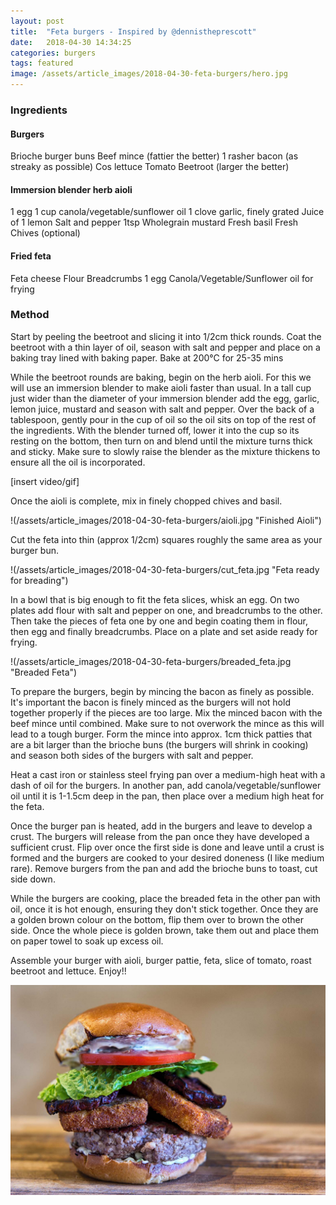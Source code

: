 ```yaml
---
layout: post
title:  "Feta burgers - Inspired by @dennistheprescott"
date:   2018-04-30 14:34:25
categories: burgers
tags: featured
image: /assets/article_images/2018-04-30-feta-burgers/hero.jpg
---
```

### Ingredients
#### Burgers
Brioche burger buns
Beef mince (fattier the better)
1 rasher bacon (as streaky as possible)
Cos lettuce
Tomato
Beetroot (larger the better)
#### Immersion blender herb aioli
1 egg
1 cup canola/vegetable/sunflower oil
1 clove garlic, finely grated
Juice of 1 lemon
Salt and pepper
1tsp Wholegrain mustard
Fresh basil
Fresh Chives (optional)
#### Fried feta
Feta cheese
Flour
Breadcrumbs
1 egg
Canola/Vegetable/Sunflower oil for frying


### Method
Start by peeling the beetroot and slicing it into 1/2cm thick rounds.  Coat the beetroot with a thin layer of oil, season with salt and pepper and place on a baking tray lined with baking paper.  Bake at 200°C for 25-35 mins

While the beetroot rounds are baking, begin on the herb aioli.  For this we will use an immersion blender to make aioli faster than usual.  In a tall cup just wider than the diameter of your immersion blender add the egg, garlic, lemon juice, mustard and season with salt and pepper.  Over the back of a tablespoon, gently pour in the cup of oil so the oil sits on top of the rest of the ingredients.  With the blender turned off, lower it into the cup so its resting on the bottom, then turn on and blend until the mixture turns thick and sticky.  Make sure to slowly raise the blender as the mixture thickens to ensure all the oil is incorporated.

[insert video/gif]

Once the aioli is complete, mix in finely chopped chives and basil.

!(/assets/article_images/2018-04-30-feta-burgers/aioli.jpg "Finished Aioli")

Cut the feta into thin (approx 1/2cm) squares roughly the same area as your burger bun.

!(/assets/article_images/2018-04-30-feta-burgers/cut_feta.jpg "Feta ready for breading")

In a bowl that is big enough to fit the feta slices, whisk an egg.  On two plates add flour with  salt and pepper on one, and breadcrumbs to the other.  Then take the pieces of feta one by one and begin coating them in flour, then egg and finally breadcrumbs.  Place on a plate and set aside ready for frying.

!(/assets/article_images/2018-04-30-feta-burgers/breaded_feta.jpg "Breaded Feta")

To prepare the burgers, begin by mincing the bacon as finely as possible.  It's important the bacon is finely minced as the burgers will not hold together properly if the pieces are too large.  Mix the minced bacon with the beef mince until combined.  Make sure to not overwork the mince as this will lead to a tough burger.  Form the mince into approx. 1cm thick patties that are a bit larger than the brioche buns (the burgers will shrink in cooking) and season both sides of the burgers with salt and pepper.

Heat a cast iron or stainless steel frying pan over a medium-high heat with a dash of oil for the burgers.  In another pan, add canola/vegetable/sunflower oil until it is 1-1.5cm deep in the pan, then place over a medium high heat for the feta.  

Once the burger pan is heated, add in the burgers and leave to develop a crust.  The burgers will release from the pan once they have developed a sufficient crust.  Flip over once the first side is done and leave until a crust is formed and the burgers are cooked to your desired doneness (I like medium rare).  Remove burgers from the pan and add the brioche buns to toast, cut side down.

While the burgers are cooking, place the breaded feta in the other pan with oil, once it is hot enough, ensuring they don't stick together.  Once they are a golden brown colour on the bottom, flip them over to brown the other side.  Once the whole piece is golden brown, take them out and place them on paper towel to soak up excess oil.

Assemble your burger with aioli, burger pattie, feta, slice of tomato, roast beetroot and lettuce. Enjoy!!

![finished burger](/assets/article_images/2018-04-30-feta-burgers/hero.jpg "Finished Feta Burger")
